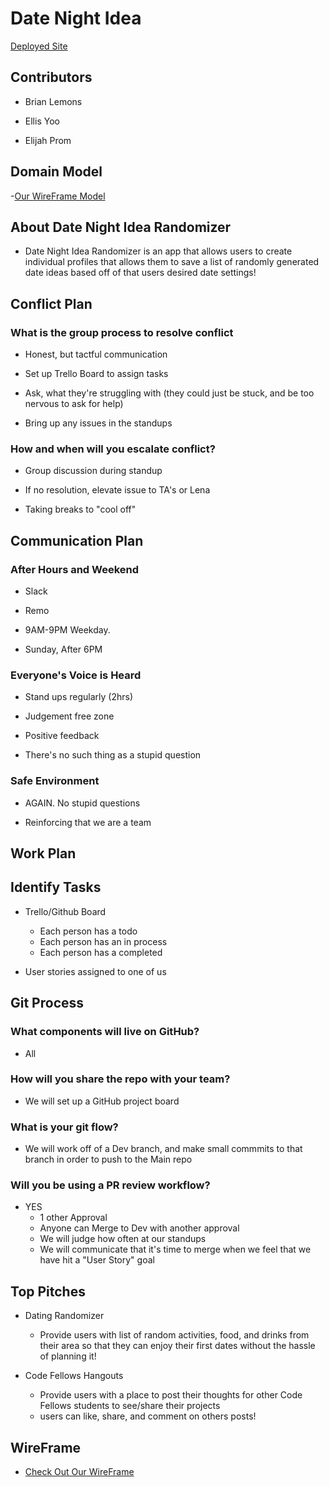 # Date Night Idea

[Deployed Site](https://datenight.netlify.app/)

## Contributors

- Brian Lemons

- Ellis Yoo

- Elijah Prom

## Domain Model

-[Our WireFrame Model](https://docs.google.com/drawings/d/15WuHWQfBEsBd57k2BU9GhRx361je92Rjgo7yOYheoIs/edit)

## About Date Night Idea Randomizer

- Date Night Idea Randomizer is an app that allows users to create individual profiles that allows them to save a list of randomly generated date ideas based off of that users desired date settings!


## Conflict Plan

### What is the group process to resolve conflict

- Honest, but tactful communication

- Set up Trello Board to assign tasks

- Ask, what they're struggling with (they could just be stuck, and be too nervous to ask for help)

- Bring up any issues in the standups

### How and when will you escalate conflict?

- Group discussion during standup

- If no resolution, elevate issue to TA's or Lena

- Taking breaks to "cool off"

<!--  -->

## Communication Plan

### After Hours and Weekend

- Slack

- Remo

- 9AM-9PM Weekday.

- Sunday, After 6PM

### Everyone's Voice is Heard

- Stand ups regularly (2hrs)

- Judgement free zone

- Positive feedback

- There's no such thing as a stupid question

### Safe Environment

- AGAIN. No stupid questions

- Reinforcing that we are a team

<!--  -->

## Work Plan

## Identify Tasks

- Trello/Github Board
  - Each person has a todo
  - Each person has an in process
  - Each person has a completed

- User stories assigned to one of us

<!--  -->

## Git Process

### What components will live on GitHub?

- All

### How will you share the repo with your team?

- We will set up a GitHub project board

### What is your git flow?

- We will work off of a Dev branch, and make small commmits to that branch in order to push to the Main repo

### Will you be using a PR review workflow?

- YES
  - 1 other Approval
  - Anyone can Merge to Dev with another approval
  - We will judge how often at our standups
  - We will communicate that it's time to merge when we feel that we have hit a "User Story" goal

## Top Pitches

- Dating Randomizer
  - Provide users with list of random activities, food, and drinks from their area so that they can enjoy their first dates without the hassle of planning it!

- Code Fellows Hangouts
  - Provide users with a place to post their thoughts for other Code Fellows students to see/share their projects
  - users can like, share, and comment on others posts!


## WireFrame

- [Check Out Our WireFrame](https://docs.google.com/drawings/d/15WuHWQfBEsBd57k2BU9GhRx361je92Rjgo7yOYheoIs/edit)
